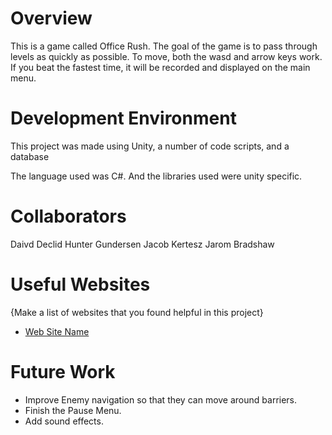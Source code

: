 # Overview
This is a game called Office Rush. The goal of the game is to pass through levels as quickly as possible. To move, both the wasd and arrow keys work.
If you beat the fastest time, it will be recorded and displayed on the main menu.

# Development Environment
This project was made using Unity, a number of code scripts, and a database

The language used was C#. And the libraries used were unity specific.

# Collaborators

Daivd Declid
Hunter Gundersen
Jacob Kertesz
Jarom Bradshaw

# Useful Websites

{Make a list of websites that you found helpful in this project}
* [Web Site Name](https://docs.unity3d.com/6000.0/Documentation/Manual/UnityManual.html)

# Future Work

* Improve Enemy navigation so that they can move around barriers.
* Finish the Pause Menu.
* Add sound effects.
